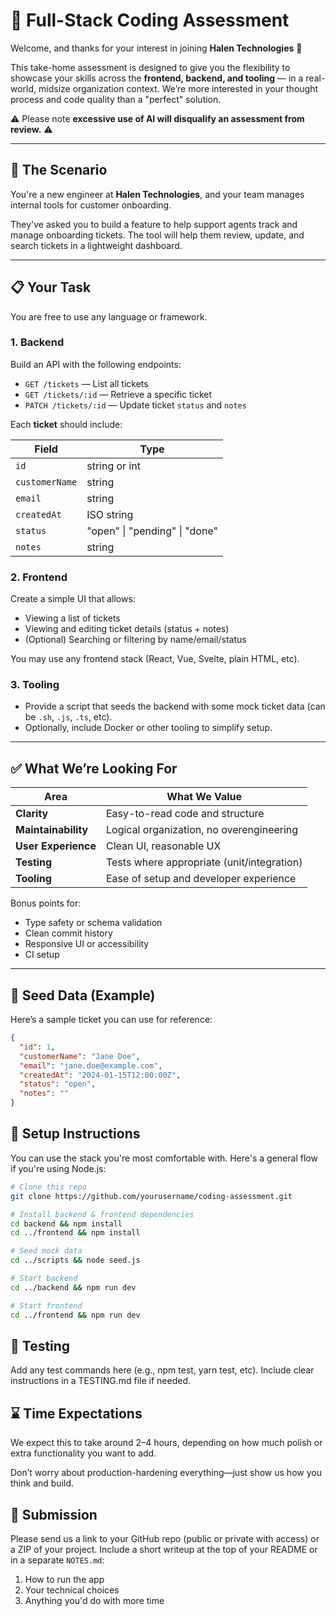 # 🧪 Full-Stack Coding Assessment

Welcome, and thanks for your interest in joining **Halen Technologies** 🎉

This take-home assessment is designed to give you the flexibility to showcase your skills across the **frontend, backend, and tooling** — in a real-world, midsize organization context. We’re more interested in your thought process and code quality than a "perfect" solution.

⚠️ Please note **excessive use of AI will disqualify an assessment from review.** ⚠️

---

## 📘 The Scenario

You're a new engineer at **Halen Technologies**, and your team manages internal tools for customer onboarding.

They've asked you to build a feature to help support agents track and manage onboarding tickets. The tool will help them review, update, and search tickets in a lightweight dashboard.

---

## 📋 Your Task

You are free to use any language or framework.

### 1. Backend

Build an API with the following endpoints:

- `GET /tickets` — List all tickets
- `GET /tickets/:id` — Retrieve a specific ticket
- `PATCH /tickets/:id` — Update ticket `status` and `notes`

Each **ticket** should include:

| Field         | Type     |
|---------------|----------|
| `id`          | string or int |
| `customerName`| string   |
| `email`       | string   |
| `createdAt`   | ISO string |
| `status`      | "open" \| "pending" \| "done" |
| `notes`       | string   |

### 2. Frontend

Create a simple UI that allows:

- Viewing a list of tickets
- Viewing and editing ticket details (status + notes)
- (Optional) Searching or filtering by name/email/status

You may use any frontend stack (React, Vue, Svelte, plain HTML, etc).

### 3. Tooling

- Provide a script that seeds the backend with some mock ticket data (can be `.sh`, `.js`, `.ts`, etc).
- Optionally, include Docker or other tooling to simplify setup.

---

## ✅ What We’re Looking For

| Area         | What We Value                           |
|--------------|------------------------------------------|
| **Clarity**   | Easy-to-read code and structure         |
| **Maintainability** | Logical organization, no overengineering |
| **User Experience** | Clean UI, reasonable UX            |
| **Testing**   | Tests where appropriate (unit/integration) |
| **Tooling**   | Ease of setup and developer experience  |

Bonus points for:
- Type safety or schema validation
- Clean commit history
- Responsive UI or accessibility
- CI setup

---

## 🧪 Seed Data (Example)

Here’s a sample ticket you can use for reference:

```json
{
  "id": 1,
  "customerName": "Jane Doe",
  "email": "jane.doe@example.com",
  "createdAt": "2024-01-15T12:00:00Z",
  "status": "open",
  "notes": ""
}
```

## 🚀 Setup Instructions

You can use the stack you're most comfortable with. Here's a general flow if you're using Node.js:

```bash
# Clone this repo
git clone https://github.com/yourusername/coding-assessment.git

# Install backend & frontend dependencies
cd backend && npm install
cd ../frontend && npm install

# Seed mock data
cd ../scripts && node seed.js

# Start backend
cd ../backend && npm run dev

# Start frontend
cd ../frontend && npm run dev
```

## 🧪 Testing
Add any test commands here (e.g., npm test, yarn test, etc). Include clear instructions in a TESTING.md file if needed.

## ⌛ Time Expectations
We expect this to take around 2–4 hours, depending on how much polish or extra functionality you want to add.

Don’t worry about production-hardening everything—just show us how you think and build.

## 📮 Submission
Please send us a link to your GitHub repo (public or private with access) or a ZIP of your project. Include a short writeup at the top of your README or in a separate `NOTES.md`:

1. How to run the app
2. Your technical choices
3. Anything you'd do with more time